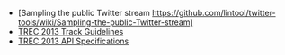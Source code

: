 + [Sampling the public Twitter stream https://github.com/lintool/twitter-tools/wiki/Sampling-the-public-Twitter-stream]
+ [TREC 2013 Track Guidelines](https://github.com/lintool/twitter-tools/wiki/TREC-2013-Track-Guidelines)
+ [TREC 2013 API Specifications](https://github.com/lintool/twitter-tools/wiki/TREC-2013-API-Specifications)
